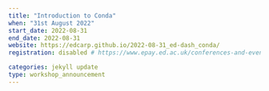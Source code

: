 ```yaml
---
title: "Introduction to Conda" 
when: "31st August 2022"
start_date: 2022-08-31
end_date: 2022-08-31
website: https://edcarp.github.io/2022-08-31_ed-dash_conda/
registration: disabled # https://www.epay.ed.ac.uk/conferences-and-events/college-of-medicine-and-veterinary-medicine/school-of-molecular-genetic-and-population-health-sciences/igmm/introduction-to-conda

categories: jekyll update
type: workshop_announcement
--- 
```

